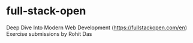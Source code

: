 # full-stack-open
Deep Dive Into Modern Web Development (https://fullstackopen.com/en)
Exercise submissions by Rohit Das
